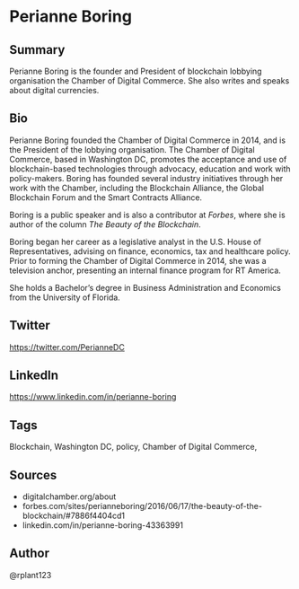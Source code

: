 # Perianne Boring

## Summary
Perianne Boring is the founder and President of blockchain lobbying organisation the Chamber of Digital Commerce. She also writes and speaks about digital currencies.

## Bio
Perianne Boring founded the Chamber of Digital Commerce in 2014, and is the President of the lobbying organisation. The Chamber of Digital Commerce, based in Washington DC, promotes the acceptance and use of blockchain-based technologies through advocacy, education and work with policy-makers. Boring has founded several industry initiatives through her work with the Chamber, including the Blockchain Alliance, the Global Blockchain Forum and the Smart Contracts Alliance.

Boring is a public speaker and is also a contributor at *Forbes*, where she is author of the column *The Beauty of the Blockchain*.

Boring began her career as a legislative analyst in the U.S. House of Representatives, advising on finance, economics, tax and healthcare policy. Prior to forming the Chamber of Digital Commerce in 2014, she was a television anchor, presenting an internal finance program for RT America.

She holds a Bachelor’s degree in Business Administration and Economics from the University of Florida. 

## Twitter
https://twitter.com/PerianneDC

## LinkedIn
https://www.linkedin.com/in/perianne-boring

## Tags
Blockchain, Washington DC, policy, Chamber of Digital Commerce,

## Sources
- digitalchamber.org/about
- forbes.com/sites/perianneboring/2016/06/17/the-beauty-of-the-blockchain/#7886f4404cd1
- linkedin.com/in/perianne-boring-43363991

## Author
@rplant123
